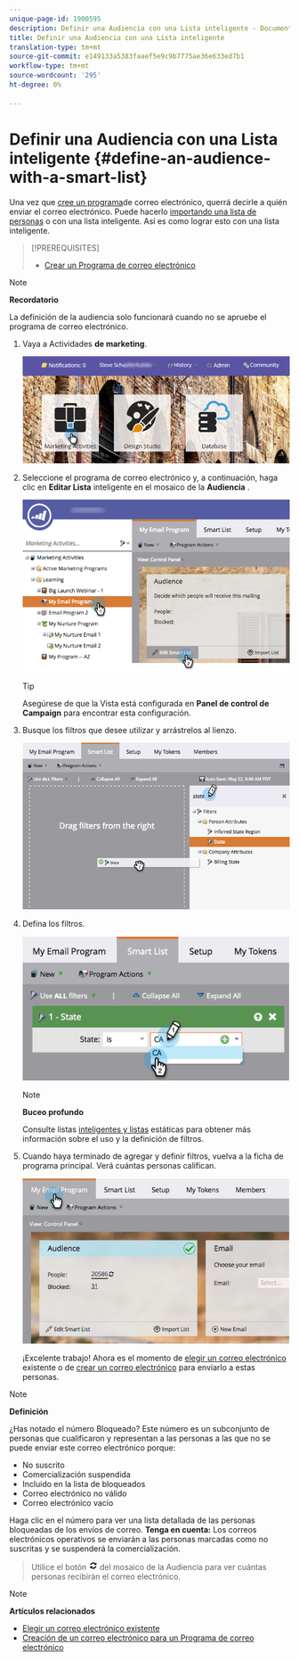 ```yaml
---
unique-page-id: 1900595
description: Definir una Audiencia con una Lista inteligente - Documentos de marketing - Documentación del producto
title: Definir una Audiencia con una Lista inteligente
translation-type: tm+mt
source-git-commit: e149133a5383faaef5e9c9b7775ae36e633ed7b1
workflow-type: tm+mt
source-wordcount: '295'
ht-degree: 0%

---
```



# Definir una Audiencia con una Lista inteligente {#define-an-audience-with-a-smart-list}

Una vez que [cree un programa](../../../../product-docs/email-marketing/email-programs/creating-an-email-program/create-an-email-program.md)de correo electrónico, querrá decirle a quién enviar el correo electrónico. Puede hacerlo [importando una lista de personas](define-an-audience-by-importing-a-list.md) o con una lista inteligente. Así es como lograr esto con una lista inteligente.

>[!PREREQUISITES]
>
>* [Crear un Programa de correo electrónico](../../../../product-docs/email-marketing/email-programs/creating-an-email-program/create-an-email-program.md)

>



>[!NOTE]
>
>**Recordatorio**
>
>La definición de la audiencia solo funcionará cuando no se apruebe el programa de correo electrónico.

1. Vaya a Actividades **de marketing**.

   ![](assets/login-marketing-activities.png)

1. Seleccione el programa de correo electrónico y, a continuación, haga clic en **Editar Lista** inteligente en el mosaico de la **Audiencia** .

   ![](assets/2017-05-22-09-46-37.png)

   >[!TIP]
   >
   >Asegúrese de que la Vista está configurada en **Panel de control de Campaign** para encontrar esta configuración.

1. Busque los filtros que desee utilizar y arrástrelos al lienzo.

   ![](assets/dragstate.png)

1. Defina los filtros.

   ![](assets/image2014-9-12-11-3a1-3a14.png)

   >[!NOTE]
   >
   >**Buceo profundo**
   >
   >
   >Consulte listas [inteligentes y listas](http://docs.marketo.com/display/docs/smart+lists+and+static+lists) estáticas para obtener más información sobre el uso y la definición de filtros.

1. Cuando haya terminado de agregar y definir filtros, vuelva a la ficha de programa principal. Verá cuántas personas califican.

   ![](assets/myemailprogram.jpg)

   ¡Excelente trabajo! Ahora es el momento de [elegir un correo electrónico](../../../../product-docs/email-marketing/email-programs/email-program-actions/choose-an-existing-email.md) existente o de [crear un correo electrónico](../../../../product-docs/email-marketing/email-programs/email-program-actions/create-an-email-for-an-email-program.md) para enviarlo a estas personas.

>[!NOTE]
>
>**Definición**
>
>¿Has notado el número Bloqueado? Este número es un subconjunto de personas que cualificaron y representan a las personas a las que no se puede enviar este correo electrónico porque:
>
>* No suscrito
>* Comercialización suspendida
>* Incluido en la lista de bloqueados
>* Correo electrónico no válido
>* Correo electrónico vacío

>
>
Haga clic en el número para ver una lista detallada de las personas bloqueadas de los envíos de correo. **Tenga en cuenta:** Los correos electrónicos operativos se enviarán a las personas marcadas como no suscritas y se suspenderá la comercialización.
>
>Utilice el botón ![—](assets/image2014-10-23-16-3a32-3a36.png) del mosaico de la Audiencia para ver cuántas personas recibirán el correo electrónico.

>[!NOTE]
>
>**Artículos relacionados**
>
>* [Elegir un correo electrónico existente](../../../../product-docs/email-marketing/email-programs/email-program-actions/choose-an-existing-email.md)
>* [Creación de un correo electrónico para un Programa de correo electrónico](../../../../product-docs/email-marketing/email-programs/email-program-actions/create-an-email-for-an-email-program.md)

>



